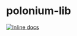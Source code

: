 # polonium-lib

[![Inline docs](http://inch-ci.org/github/rgrannell1/polonium-lib.svg?branch=master)](http://inch-ci.org/github/rgrannell1/polonium-lib)
